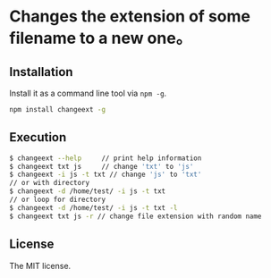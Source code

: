 Changes the extension of some filename to a new one。
=========================================

## Installation

Install it as a command line tool via `npm -g`.

```sh
npm install changeext -g
```

## Execution

```sh
$ changeext --help     // print help information
$ changeext txt js     // change 'txt' to 'js' 
$ changeext -i js -t txt // change 'js' to 'txt'
// or with directory
$ changeext -d /home/test/ -i js -t txt
// or loop for directory
$ changeext -d /home/test/ -i js -t txt -l
$ changeext txt js -r // change file extension with random name
```

## License
The MIT license.